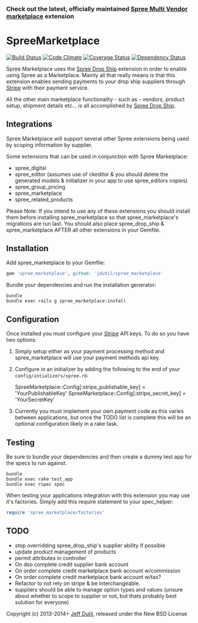 ### Check out the latest, officially maintained [Spree Multi Vendor marketplace](https://github.com/spree-contrib/spree_multi_vendor) extension

SpreeMarketplace
================

[![Build Status](https://travis-ci.org/JDutil/spree_marketplace.svg?branch=master)](https://travis-ci.org/JDutil/spree_marketplace)
[![Code Climate](https://codeclimate.com/github/jdutil/spree_marketplace.png)](https://codeclimate.com/github/jdutil/spree_marketplace)
[![Coverage Status](https://coveralls.io/repos/jdutil/spree_marketplace/badge.png?branch=master)](https://coveralls.io/r/jdutil/spree_marketplace)
[![Dependency Status](https://gemnasium.com/jdutil/spree_marketplace.png?travis)](https://gemnasium.com/jdutil/spree_marketplace)

Spree Marketplace uses the [Spree Drop Ship](https://github.com/jdutil/spree_drop_ship) extension in order to enable using Spree as a Marketplace.  Mainly all that really means is that this extension enables sending payments to your drop ship suppliers through [Stripe](https://stripe.com) with their payment service.

All the other main marketplace functionality - such as - vendors, product setup, shipment details etc... is all accomplished by [Spree Drop Ship](https://github.com/jdutil/spree_drop_ship).

Integrations
------------

Spree Marketplace will support several other Spree extensions being used by scoping information by supplier.

Some extensions that can be used in conjunction with Spree Marketplace:

* spree_digital
* spree_editor (assumes use of ckeditor & you should delete the generated models & initializer in your app to use spree_editors copies)
* spree_group_pricing
* spree_marketplace
* spree_related_products

Please Note: If you intend to use any of these extensions you should install them before installing spree_marketplace so that spree_marketplace's migrations are run last.  You should also place spree_drop_ship & spree_marketplace AFTER all other extensions in your Gemfile.

Installation
------------

Add spree_marketplace to your Gemfile:

```ruby
gem 'spree_marketplace', github: 'jdutil/spree_marketplace'
```

Bundle your dependencies and run the installation generator:

```shell
bundle
bundle exec rails g spree_marketplace:install
```

Configuration
-------------

Once installed you must configure your [Stripe](https://stripe.com) API keys.  To do so you have two options:

1) Simply setup either as your payment processing method and spree_marketplace will use your payment methods api key.

2) Configure in an initializer by adding the following to the end of your `config/intializers/spree.rb`:

    SpreeMarketplace::Config[:stripe_publishable_key] = 'YourPublishableKey'
    SpreeMarketplace::Config[:stripe_secret_key] = 'YourSecretKey'

3) Currently you must implement your own payment code as this varies between applications, but once the TODO list is complete this will be an optional configuration likely in a rake task.

Testing
-------

Be sure to bundle your dependencies and then create a dummy test app for the specs to run against.

```shell
bundle
bundle exec rake test_app
bundle exec rspec spec
```

When testing your applications integration with this extension you may use it's factories.
Simply add this require statement to your spec_helper:

```ruby
require 'spree_marketplace/factories'
```

TODO
----

- stop overridding spree_drop_ship's supplier ability if possible
- update product management of products
- permit attributes in controller
- On dso complete credit supplier bank account
- On order complete credit marketplace bank account w/commission
- On order complete credit marketplace bank account w/tax?
- Refactor to not rely on stripe & be interchangeable.
- suppliers should be able to manage option types and values (unsure about whether to scope to supplier or not, but thats probably best solution for everyone)

Copyright (c) 2013-2014+ [Jeff Dutil](https://github.com/jdutil), released under the New BSD License
